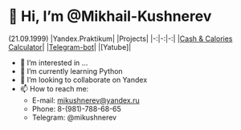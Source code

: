 # 👋 Hi, I’m @Mikhail-Kushnerev
(21.09.1999)
|Yandex.Praktikum| |Projects|
|-:|-:|-:|
|[Cash & Calories Calculator](https://github.com/Mikhail-Kushnerev/Calculator-of-Money-and-Calories)| |[Telegram-bot](https://github.com/Mikhail-Kushnerev/Pizza-bot)|
|[Yatube]|
- 👀 I’m interested in ...
- 🌱 I’m currently learning Python
- 💞️ I’m looking to collaborate on Yandex
- 📫 How to reach me:
  - E-mail: mikushnerev@yandex.ru
  - Phone: 8-(981)-788-68-65
  - Telegram: @mikushnerev

<!---
Mikhail-Kushnerev/Mikhail-Kushnerev is a ✨ special ✨ repository because its `README.md` (this file) appears on your GitHub profile.
You can click the Preview link to take a look at your changes.
--->
